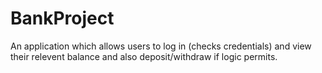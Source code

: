 # BankProject
An application which allows users to log in (checks credentials) and view their relevent balance and also deposit/withdraw if logic permits. 
